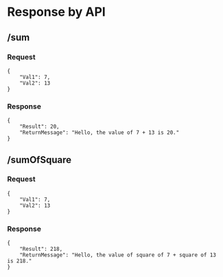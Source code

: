 # Response by API
## /sum
### Request
```
{
    "Val1": 7,
    "Val2": 13
}
```

### Response
```
{
    "Result": 20,
    "ReturnMessage": "Hello, the value of 7 + 13 is 20."
}
```

## /sumOfSquare
### Request
```
{
    "Val1": 7,
    "Val2": 13
}
```

### Response
```
{
    "Result": 218,
    "ReturnMessage": "Hello, the value of square of 7 + square of 13 is 218."
}
```